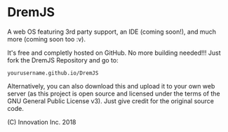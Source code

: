 # DremJS
A web OS featuring 3rd party support, an IDE (coming soon!), and much more (coming soon too :v).

It's free and completly hosted on GitHub. No more building needed!!! Just fork the DremJS Repository and go to:

<code>yourusername.github.io/DremJS</code>

Alternatively, you can also download this and upload it to your own web server (as this project is open source and licensed under the terms of the GNU General Public License v3). Just give credit for the original source code.

(C) Innovation Inc. 2018
